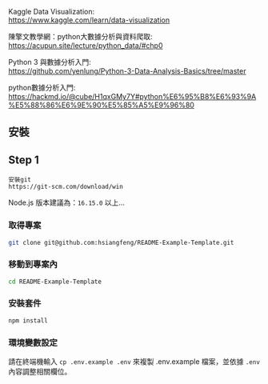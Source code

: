   Kaggle Data Visualization:   
  https://www.kaggle.com/learn/data-visualization
  
  陳擎文教學網：python大數據分析與資料爬取:   
  https://acupun.site/lecture/python_data/#chp0
  
  Python 3 與數據分析入門:   
  https://github.com/yenlung/Python-3-Data-Analysis-Basics/tree/master
  
  python數據分析入門: 
  https://hackmd.io/@cube/H1qxGMy7Y#python%E6%95%B8%E6%93%9A%E5%88%86%E6%9E%90%E5%85%A5%E9%96%80




  ## 安裝

  ## Step 1 
    安裝git
    https://git-scm.com/download/win

Node.js 版本建議為：`16.15.0` 以上...

### 取得專案

```bash
git clone git@github.com:hsiangfeng/README-Example-Template.git
```

### 移動到專案內

```bash
cd README-Example-Template
```

### 安裝套件

```bash
npm install
```

### 環境變數設定

請在終端機輸入 `cp .env.example .env` 來複製 .env.example 檔案，並依據 `.env` 內容調整相關欄位。

